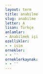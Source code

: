 ```yaml
---
layout: term
title: anabilme
slug: anabilme
letter: A
lisan: Türkçe
anlamlar:
- Anabilmek işi
ozellikler:
- - isim
ornekler:
- - ''
orneklerkaynak:
- - ''
---
```

